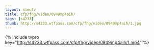 ```yaml
--- 
layout: sieutv
title: cfp/fhg/video/0949mp4aih/
tags: [s4233]
thumb: http://s4233.wtfpass.com/cfp/fhg/video/0949mp4aih/1.jpg
---
```

{% include tvpro key="http://s4233.wtfpass.com/cfp/fhg/video/0949mp4aih/1.mp4" %} 
